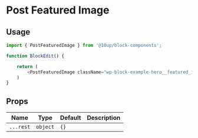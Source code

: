 # Post Featured Image

## Usage

```js
import { PostFeaturedImage } from '@10up/block-components';

function BlockEdit() {

    return (
        <PostFeaturedImage className="wp-block-example-hero__featured_image" />
    )
}
```

## Props

| Name       | Type              | Default  |  Description                                                   |
| ---------- | ----------------- | -------- | -------------------------------------------------------------- |
| `...rest` | `object` | `{}` |  |
